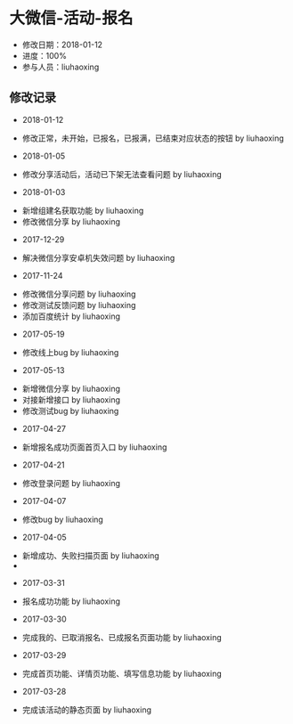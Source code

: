 # 大微信-活动-报名
- 修改日期：2018-01-12
- 进度：100%  
- 参与人员：liuhaoxing 

## 修改记录
- 2018-01-12
* 修改正常，未开始，已报名，已报满，已结束对应状态的按钮 by liuhaoxing

- 2018-01-05
* 修改分享活动后，活动已下架无法查看问题 by liuhaoxing

- 2018-01-03
* 新增组建名获取功能 by liuhaoxing
* 修改微信分享 by liuhaoxing

- 2017-12-29
* 解决微信分享安卓机失效问题 by liuhaoxing

- 2017-11-24
* 修改微信分享问题 by liuhaoxing
* 修改测试反馈问题 by liuhaoxing
* 添加百度统计 by liuhaoxing

- 2017-05-19
* 修改线上bug by liuhaoxing

- 2017-05-13
* 新增微信分享 by liuhaoxing
* 对接新增接口 by liuhaoxing
* 修改测试bug by liuhaoxing

- 2017-04-27
* 新增报名成功页面首页入口 by liuhaoxing

- 2017-04-21
* 修改登录问题 by liuhaoxing

- 2017-04-07
* 修改bug by liuhaoxing

- 2017-04-05
* 新增成功、失败扫描页面 by liuhaoxing
* 
- 2017-03-31
* 报名成功功能 by liuhaoxing

- 2017-03-30
* 完成我的、已取消报名、已成报名页面功能 by liuhaoxing

- 2017-03-29
* 完成首页功能、详情页功能、填写信息功能 by liuhaoxing

- 2017-03-28
* 完成该活动的静态页面 by liuhaoxing

